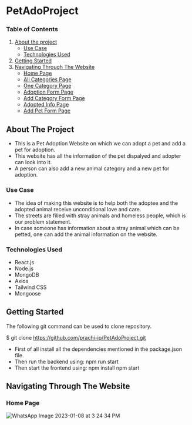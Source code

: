 # PetAdoProject

### Table of Contents  
1. [About the project](#about-the-project)  
   - [Use Case](#use-case) 
   - [Technologies Used](#technologies-used)
2. [Getting Started](#getting-started)
3. [Navigating Through The Website](#navigating-through-the-website)
   - [Home Page](#home-page)
   - [All Categories Page](#all-categories-page)
   - [One Category Page](#one-category-page)
   - [Adoption Form Page](#adoption-form-page)
   - [Add Category Form Page](#add-category-form-page)
   - [Adopted Info Page](#adopted-info-page)
   - [Add Pet Form Page](#add-pet-form-page)
   
## About The Project
* This is a Pet Adoption Website on which we can adopt a pet and add a pet for adoption.
* This website has all the information of the pet dispalyed and adopter can look into it.
* A person can also add a new animal category and a new pet for adoption.

### Use Case
* The idea of making this website is to help both the adoptee and the adopted animal receive unconditional love and care.
* The streets are filled with stray animals and homeless people, which is our problem statement.
* In case someone has information about a stray animal which can be petted, one can add the animal information on the website.

### Technologies Used
* React.js
* Node.js
* MongoDB
* Axios
* Tailwind CSS
* Mongoose

## Getting Started

The following git command can be used to clone repository.

$ git clone https://github.com/prachi-io/PetAdoProject.git

* First of all install all the dependencies mentioned in the package.json file.
* Then run the backend using:
npm run start
* Then start the frontend using:
npm install
npm start

## Navigating Through The Website

### Home Page

![WhatsApp Image 2023-01-08 at 3 24 34 PM](https://user-images.githubusercontent.com/77448543/211191507-aa7fdb34-5126-4c46-af81-7bd95d1e22f2.jpeg)









